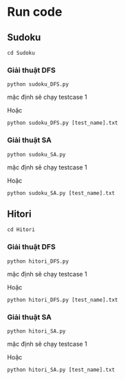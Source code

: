 # Run code

## Sudoku

```
cd Sudoku
```

### Giải thuật DFS

```
python sudoku_DFS.py
```
mặc định sẽ chạy testcase 1

Hoặc
```
python sudoku_DFS.py [test_name].txt
```

### Giải thuật SA

```
python sudoku_SA.py
```
mặc định sẽ chạy testcase 1

Hoặc
```
python sudoku_SA.py [test_name].txt
```

## Hitori

```
cd Hitori
```

### Giải thuật DFS

```
python hitori_DFS.py
```
mặc định sẽ chạy testcase 1

Hoặc
```
python hitori_DFS.py [test_name].txt
```

### Giải thuật SA

```
python hitori_SA.py
```
mặc định sẽ chạy testcase 1

Hoặc
```
python hitori_SA.py [test_name].txt
```